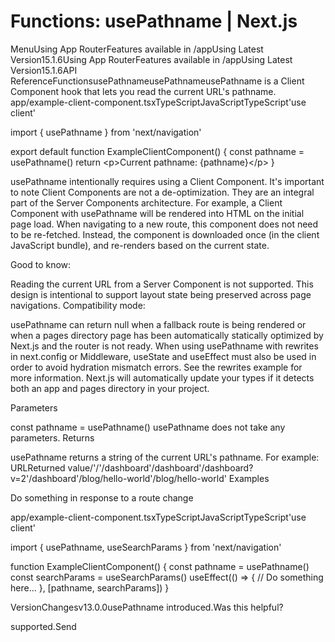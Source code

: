 # Functions: usePathname | Next.js

<p>MenuUsing App RouterFeatures available in /appUsing Latest Version15.1.6Using App RouterFeatures available in /appUsing Latest Version15.1.6API ReferenceFunctionsusePathnameusePathnameusePathname is a Client Component hook that lets you read the current URL's pathname.
app/example-client-component.tsxTypeScriptJavaScriptTypeScript'use client'</p>
<p>import { usePathname } from 'next/navigation'</p>
<p>export default function ExampleClientComponent() {
const pathname = usePathname()
return &lt;p&gt;Current pathname: {pathname}&lt;/p&gt;
}</p>
<p>usePathname intentionally requires using a Client Component. It's important to note Client Components are not a de-optimization. They are an integral part of the Server Components architecture.
For example, a Client Component with usePathname will be rendered into HTML on the initial page load. When navigating to a new route, this component does not need to be re-fetched. Instead, the component is downloaded once (in the client JavaScript bundle), and re-renders based on the current state.</p>
<p>Good to know:</p>
<p>Reading the current URL from a Server Component is not supported. This design is intentional to support layout state being preserved across page navigations.
Compatibility mode:</p>
<p>usePathname can return null when a fallback route is being rendered or when a pages directory page has been automatically statically optimized by Next.js and the router is not ready.
When using usePathname with rewrites in next.config or Middleware, useState and useEffect must also be used in order to avoid hydration mismatch errors. See the rewrites example for more information.
Next.js will automatically update your types if it detects both an app and pages directory in your project.</p>
<p>Parameters</p>
<p>const pathname = usePathname()
usePathname does not take any parameters.
Returns</p>
<p>usePathname returns a string of the current URL's pathname. For example:
URLReturned value/'/'/dashboard'/dashboard'/dashboard?v=2'/dashboard'/blog/hello-world'/blog/hello-world'
Examples</p>
<p>Do something in response to a route change</p>
<p>app/example-client-component.tsxTypeScriptJavaScriptTypeScript'use client'</p>
<p>import { usePathname, useSearchParams } from 'next/navigation'</p>
<p>function ExampleClientComponent() {
const pathname = usePathname()
const searchParams = useSearchParams()
useEffect(() =&gt; {
// Do something here...
}, [pathname, searchParams])
}</p>
<p>VersionChangesv13.0.0usePathname introduced.Was this helpful?</p>
<p>supported.Send</p>
